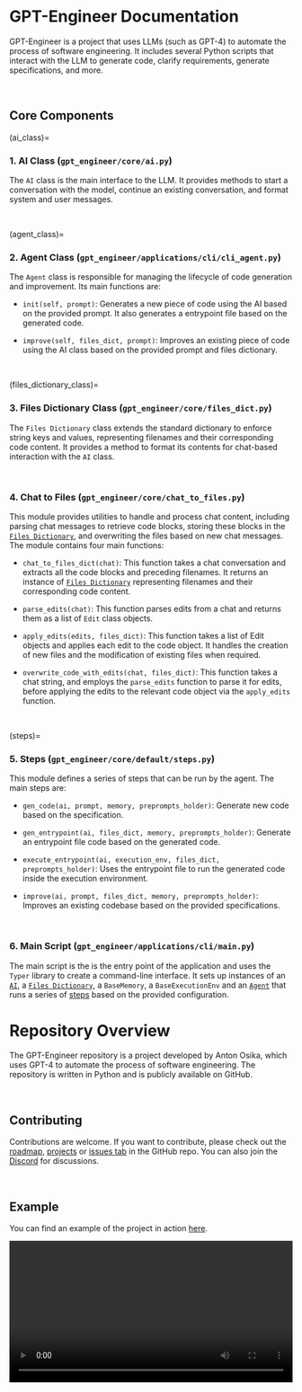 # GPT-Engineer Documentation
GPT-Engineer is a project that uses LLMs (such as GPT-4) to automate the process of software engineering. It includes several Python scripts that interact with the LLM to generate code, clarify requirements, generate specifications, and more.

<br>

## Core Components

(ai_class)=
### 1. AI Class (`gpt_engineer/core/ai.py`)
The `AI` class is the main interface to the LLM. It provides methods to start a conversation with the model, continue an existing conversation, and format system and user messages.

<br>

(agent_class)=
### 2. Agent Class (`gpt_engineer/applications/cli/cli_agent.py`)
The `Agent` class is responsible for managing the lifecycle of code generation and improvement. Its main functions are:

- `init(self, prompt)`: Generates a new piece of code using the AI based on the provided prompt. It also generates a entrypoint file based on the generated code.

- `improve(self, files_dict, prompt)`: Improves an existing piece of code using the AI class based on the provided prompt and files dictionary.

<br>

(files_dictionary_class)=
### 3. Files Dictionary Class (`gpt_engineer/core/files_dict.py`)
The `Files Dictionary` class extends the standard dictionary to enforce string keys and values, representing filenames and their corresponding code content. It provides a method to format its contents for chat-based interaction with the `AI` class.

<br>

### 4. Chat to Files (`gpt_engineer/core/chat_to_files.py`)
This module provides utilities to handle and process chat content, including parsing chat messages to retrieve code blocks, storing these blocks in the [`Files Dictionary`](files_dictionary_class), and overwriting the files based on new chat messages. The module contains four main functions:

- `chat_to_files_dict(chat)`: This function takes a chat conversation and extracts all the code blocks and preceding filenames. It returns an instance of [`Files Dictionary`](files_dictionary_class) representing filenames and their corresponding code content.

- `parse_edits(chat)`: This function parses edits from a chat and returns them as a list of `Edit` class objects.

- `apply_edits(edits, files_dict)`: This function takes a list of Edit objects and applies each edit to the code object. It handles the creation of new files and the modification of existing files when required.

- `overwrite_code_with_edits(chat, files_dict)`: This function takes a chat string, and employs the `parse_edits` function to parse it for edits, before applying the edits to the relevant code object via the `apply_edits` function.

<br>

(steps)=
### 5. Steps (`gpt_engineer/core/default/steps.py`)
This module defines a series of steps that can be run by the agent.
The main steps are:

- `gen_code(ai, prompt, memory, preprompts_holder)`: Generate new code based on the specification.

- `gen_entrypoint(ai, files_dict, memory, preprompts_holder)`: Generate an entrypoint file code based on the generated code.

- `execute_entrypoint(ai, execution_env, files_dict, preprompts_holder)`: Uses the entrypoint file to run the generated code inside the execution environment.

- `improve(ai, prompt, files_dict, memory, preprompts_holder)`: Improves an existing codebase based on the provided specifications.

<br>

### 6. Main Script (`gpt_engineer/applications/cli/main.py`)
The main script is the is the entry point of the application and uses the `Typer` library to create a command-line interface. It sets up instances of an [`AI`](ai_class), a [`Files Dictionary`](files_dictionary_class), a `BaseMemory`, a `BaseExecutionEnv` and an [`Agent`](agent_class) that runs a series of [steps](steps) based on the provided configuration.

# Repository Overview

The GPT-Engineer repository is a project developed by Anton Osika, which uses GPT-4 to automate the process of software engineering. The repository is written in Python and is publicly available on GitHub.

<br>


## Contributing
Contributions are welcome. If you want to contribute, please check out the [roadmap](https://github.com/gpt-engineer-org/gpt-engineer/blob/main/ROADMAP.md), [projects](https://github.com/gpt-engineer-org/gpt-engineer/projects?query=is%3Aopen) or [issues tab](https://github.com/gpt-engineer-org/gpt-engineer/issues) in the GitHub repo. You can also join the [Discord](https://discord.gg/4t5vXHhu) for discussions.

<br>

## Example
You can find an example of the project in action [here](https://github.com/gpt-engineer-org/gpt-engineer/assets/4467025/6e362e45-4a94-4b0d-973d-393a31d92d9b).

<video width="100%" controls>
  <source src="https://github.com/gpt-engineer-org/gpt-engineer/assets/4467025/6e362e45-4a94-4b0d-973d-393a31d92d9b
" type="video/mp4">
  Your browser does not support the video tag.
</video>
